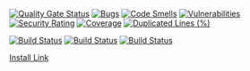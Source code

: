 [![Quality Gate Status](https://sonarcloud.io/api/project_badges/measure?project=eso-status_discord-bot&metric=alert_status)](https://sonarcloud.io/summary/new_code?id=eso-status_discord-bot)
[![Bugs](https://sonarcloud.io/api/project_badges/measure?project=eso-status_discord-bot&metric=bugs)](https://sonarcloud.io/summary/new_code?id=eso-status_discord-bot)
[![Code Smells](https://sonarcloud.io/api/project_badges/measure?project=eso-status_discord-bot&metric=code_smells)](https://sonarcloud.io/summary/new_code?id=eso-status_discord-bot)
[![Vulnerabilities](https://sonarcloud.io/api/project_badges/measure?project=eso-status_discord-bot&metric=vulnerabilities)](https://sonarcloud.io/summary/new_code?id=eso-status_discord-bot)
[![Security Rating](https://sonarcloud.io/api/project_badges/measure?project=eso-status_discord-bot&metric=security_rating)](https://sonarcloud.io/summary/new_code?id=eso-status_discord-bot)
[![Coverage](https://sonarcloud.io/api/project_badges/measure?project=eso-status_discord-bot&metric=coverage)](https://sonarcloud.io/summary/new_code?id=eso-status_discord-bot)
[![Duplicated Lines (%)](https://sonarcloud.io/api/project_badges/measure?project=eso-status_discord-bot&metric=duplicated_lines_density)](https://sonarcloud.io/summary/new_code?id=eso-status_discord-bot)

[![Build Status](https://github.com/eso-status/discord-bot/workflows/CI/badge.svg)](https://github.com/eso-status/discord-bot/actions/workflows/CI.yaml)
[![Build Status](https://github.com/eso-status/discord-bot/workflows/CD/badge.svg)](https://github.com/eso-status/discord-bot/actions/workflows/CD.yaml)
[![Build Status](https://github.com/eso-status/discord-bot/workflows/RELEASE/badge.svg)](https://github.com/eso-status/discord-bot/actions/workflows/RELEASE.yaml)

[Install Link](https://discord.com/oauth2/authorize?client_id=1270290512770891858&scope=bot%20applications.commands)

